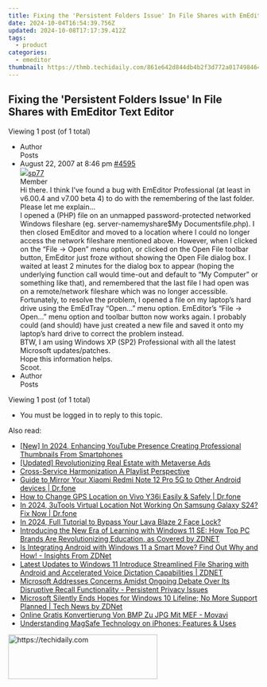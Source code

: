 ```yaml
---
title: Fixing the 'Persistent Folders Issue' In File Shares with EmEditor Text Editor
date: 2024-10-04T16:54:39.756Z
updated: 2024-10-08T17:17:39.412Z
tags:
  - product
categories:
  - emeditor
thumbnail: https://thmb.techidaily.com/861e642d844db4b2f3d772a017498464c5809d87279c75b02518b1d6b111bfc3.jpg
---
```


## Fixing the 'Persistent Folders Issue' In File Shares with EmEditor Text Editor

Viewing 1 post (of 1 total)

* Author  
Posts
* August 22, 2007 at 8:46 pm [#4595](https://tools.techidaily.com/emeditor/products/)  
[![](https://secure.gravatar.com/avatar/58e65a9b5e6345fe6520f2fa464ae2f7?s=80&d=identicon&r=g)sp77](https://www.emeditor.com/forums/users/sp77/ "View sp77's profile")  
Member  
Hi there. I think I’ve found a bug with EmEditor Professional (at least in v6.00.4 and v7.00 beta 4) to do with the remembering of the last folder. Please let me explain…  
 I opened a (PHP) file on an unmapped password-protected networked Windows fileshare (eg. server-namemyshare$My Documentsfile.php). I then closed EmEditor and moved to a location where I could no longer access the network fileshare mentioned above. However, when I clicked on the “File -> Open” menu option, or clicked on the Open File toolbar button, EmEditor just froze without showing the Open File dialog box. I waited at least 2 minutes for the dialog box to appear (hoping the underlying function call would time-out and default to “My Computer” or something like that), and remembered that the last file I had open was on a remote/network fileshare which was no longer accessible.  
 Fortunately, to resolve the problem, I opened a file on my laptop’s hard drive using the EmEdTray “Open…” menu option. EmEditor’s “File -> Open…” menu option and toolbar button now works again. I probably could (and should) have just created a new file and saved it onto my laptop’s hard drive to correct the problem instead.  
 BTW, I am using Windows XP (SP2) Professional with all the latest Microsoft updates/patches.  
 Hope this information helps.  
 Scoot.
* Author  
Posts

Viewing 1 post (of 1 total)

* You must be logged in to reply to this topic.

<ins class="adsbygoogle"
     style="display:block"
     data-ad-format="autorelaxed"
     data-ad-client="ca-pub-7571918770474297"
     data-ad-slot="1223367746"></ins>

<ins class="adsbygoogle"
     style="display:block"
     data-ad-client="ca-pub-7571918770474297"
     data-ad-slot="8358498916"
     data-ad-format="auto"
     data-full-width-responsive="true"></ins>

<span class="atpl-alsoreadstyle">Also read:</span>
<div><ul>
<li><a href="https://youtube-web.techidaily.com/n-2024-enhancing-youtube-presence-creating-professional-thumbnails-from-smartphones/"><u>[New] In 2024, Enhancing YouTube Presence Creating Professional Thumbnails From Smartphones</u></a></li>
<li><a href="https://extra-support.techidaily.com/updated-revolutionizing-real-estate-with-metaverse-ads/"><u>[Updated] Revolutionizing Real Estate with Metaverse Ads</u></a></li>
<li><a href="https://vp-tips.techidaily.com/cross-service-harmonization-a-playlist-perspective/"><u>Cross-Service Harmonization A Playlist Perspective</u></a></li>
<li><a href="https://screen-mirror.techidaily.com/guide-to-mirror-your-xiaomi-redmi-note-12-pro-5g-to-other-android-devices-drfone-by-drfone-android/"><u>Guide to Mirror Your Xiaomi Redmi Note 12 Pro 5G to Other Android devices | Dr.fone</u></a></li>
<li><a href="https://review-topics.techidaily.com/how-to-change-gps-location-on-vivo-y36i-easily-and-safely-drfone-by-drfone-virtual-android/"><u>How to Change GPS Location on Vivo Y36i Easily & Safely | Dr.fone</u></a></li>
<li><a href="https://change-location.techidaily.com/in-2024-3utools-virtual-location-not-working-on-samsung-galaxy-s24-fix-now-drfone-by-drfone-virtual-android/"><u>In 2024, 3uTools Virtual Location Not Working On Samsung Galaxy S24? Fix Now | Dr.fone</u></a></li>
<li><a href="https://android-unlock.techidaily.com/in-2024-full-tutorial-to-bypass-your-lava-blaze-2-face-lock-by-drfone-android/"><u>In 2024, Full Tutorial to Bypass Your Lava Blaze 2 Face Lock?</u></a></li>
<li><a href="https://win-reviews.techidaily.com/introducing-the-new-era-of-learning-with-windows-11-se-how-top-pc-brands-are-revolutionizing-education-as-covered-by-zdnet/"><u>Introducing the New Era of Learning with Windows 11 SE: How Top PC Brands Are Revolutionizing Education, as Covered by ZDNET</u></a></li>
<li><a href="https://win-reviews.techidaily.com/is-integrating-android-with-windows-11-a-smart-move-find-out-why-and-how-insights-from-zdnet/"><u>Is Integrating Android with Windows 11 a Smart Move? Find Out Why and How! - Insights From ZDNet</u></a></li>
<li><a href="https://win-reviews.techidaily.com/latest-updates-to-windows-11-introduce-streamlined-file-sharing-with-android-and-accelerated-voice-dictation-capabilities-zdnet/"><u>Latest Updates to Windows 11 Introduce Streamlined File Sharing with Android and Accelerated Voice Dictation Capabilities | ZDNET</u></a></li>
<li><a href="https://win-reviews.techidaily.com/microsoft-addresses-concerns-amidst-ongoing-debate-over-its-disruptive-recall-functionality-persistent-privacy-issues/"><u>Microsoft Addresses Concerns Amidst Ongoing Debate Over Its Disruptive Recall Functionality - Persistent Privacy Issues</u></a></li>
<li><a href="https://win-reviews.techidaily.com/microsoft-silently-ends-hopes-for-windows-10-lifeline-no-more-support-planned-tech-news-by-zdnet/"><u>Microsoft Silently Ends Hopes for Windows 10 Lifeline; No More Support Planned | Tech News by ZDNet</u></a></li>
<li><a href="https://vp-tips.techidaily.com/online-gratis-konvertierung-von-bmp-zu-jpg-mit-mef-movavi/"><u>Online Gratis Konvertierung Von BMP Zu JPG Mit MEF - Movavi</u></a></li>
<li><a href="https://os-tips.techidaily.com/understanding-magsafe-technology-on-iphones-features-and-uses/"><u>Understanding MagSafe Technology on iPhones: Features & Uses</u></a></li>
</ul></div>

<!-- affiliate ads begin -->
<a href="https://aligracehair.sjv.io/c/5597632/1902304/19272" target="_top" id="1902304">
  <img src="//a.impactradius-go.com/display-ad/19272-1902304" border="0" alt="https://techidaily.com" width="300" height="90"/>
</a>
<img height="0" width="0" src="https://aligracehair.sjv.io/i/5597632/1902304/19272" style="position:absolute;visibility:hidden;" border="0" />
<!-- affiliate ads end -->


